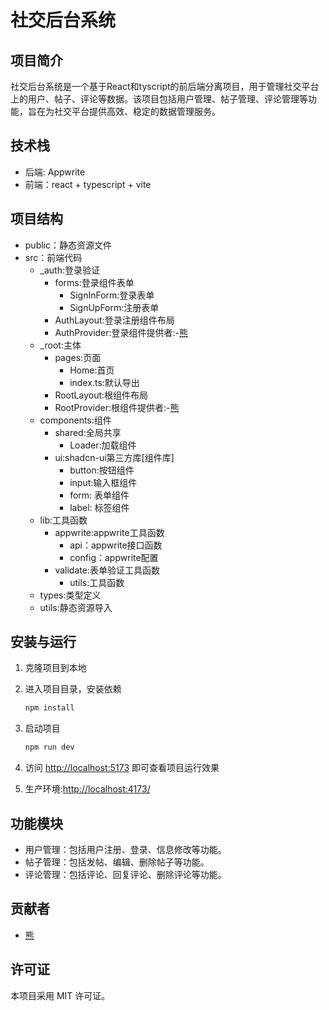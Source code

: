 # 社交后台系统

## 项目简介

社交后台系统是一个基于React和tyscript的前后端分离项目，用于管理社交平台上的用户、帖子、评论等数据。该项目包括用户管理、帖子管理、评论管理等功能，旨在为社交平台提供高效、稳定的数据管理服务。

## 技术栈

- 后端: Appwrite
- 前端：react + typescript + vite

## 项目结构

- public：静态资源文件
- src：前端代码
  - _auth:登录验证
    - forms:登录组件表单
      - SignInForm:登录表单
      - SignUpForm:注册表单
    - AuthLayout:登录注册组件布局
    - AuthProvider:登录组件提供者:-[熊](https://gitee.com/xiong-goucheng)
  - _root:主体
    - pages:页面
      - Home:首页
      - index.ts:默认导出
    - RootLayout:根组件布局
    - RootProvider:根组件提供者:-[熊](https://gitee.com/xiong-goucheng)
  - components:组件
    - shared:全局共享
      - Loader:加载组件
    - ui:shadcn-ui第三方库[组件库]
      - button:按钮组件
      - input:输入框组件
      - form: 表单组件
      - label: 标签组件
  - lib:工具函数
    - appwrite:appwrite工具函数
      - api：appwrite接口函数
      - config：appwrite配置
    - validate:表单验证工具函数
      - utils:工具函数
  - types:类型定义
  - utils:静态资源导入



## 安装与运行

1. 克隆项目到本地
2. 进入项目目录，安装依赖

   ```bash
   npm install
   ```

3. 启动项目

   ```bash
   npm run dev
   ```

4. 访问 <http://localhost:5173> 即可查看项目运行效果

5. 生产环境:<http://localhost:4173/>

## 功能模块

- 用户管理：包括用户注册、登录、信息修改等功能。
- 帖子管理：包括发帖、编辑、删除帖子等功能。
- 评论管理：包括评论、回复评论、删除评论等功能。

## 贡献者

- [熊](https://gitee.com/xiong-goucheng)

## 许可证

本项目采用 MIT 许可证。
